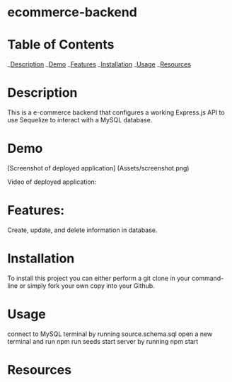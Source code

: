 # ecommerce-backend

# Table of Contents

_[Description](#description)
_[Demo](#demo)
_[Features](#features)
_[Installation](#installation)
_[Usage](#usage)
_[Resources](#resources)

# Description

This is a e-commerce backend that configures a working Express.js API to use Sequelize to interact with a MySQL database.

# Demo

[Screenshot of deployed application] (Assets/screenshot.png)

Video of deployed application:

# Features:

Create, update, and delete information in database.

# Installation

To install this project you can either perform a git clone in your command-line or simply fork your own copy into your Github.

# Usage

connect to MySQL terminal by running source.schema.sql
open a new terminal and run npm run seeds
start server by running npm start

# Resources
